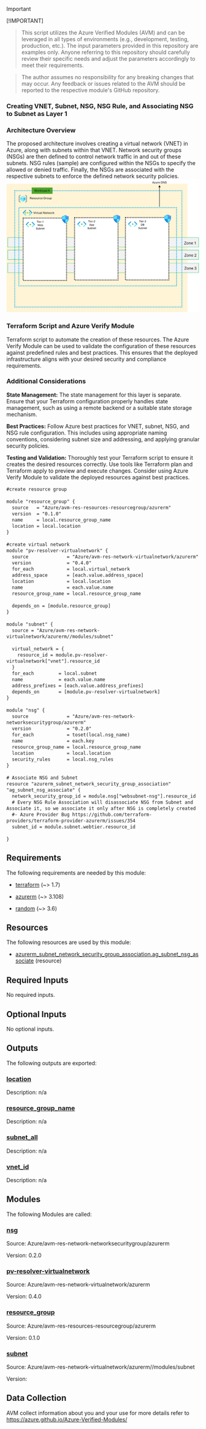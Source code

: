 <!-- BEGIN_TF_DOCS -->
<!-- BEGIN\_TF\_DOCS -->
> [!IMPORTANT]
[!IMPORTANT]
> This script utilizes the Azure Verified Modules (AVM) and can be leveraged in all types of environments (e.g., development, testing, production, etc.). The input parameters provided in this repository are examples only. Anyone referring to this repository should carefully review their specific needs and adjust the parameters accordingly to meet their requirements.

> The author assumes no responsibility for any breaking changes that may occur. Any feedback or issues related to the AVM should be reported to the respective module's GitHub repository.
>

### Creating VNET, Subnet, NSG, NSG Rule, and Associating NSG to Subnet as Layer 1

### Architecture Overview

The proposed architecture involves creating a virtual network (VNET) in Azure, along with subnets within that VNET. Network security groups (NSGs) are then defined to control network traffic in and out of these subnets. NSG rules (sample) are configured within the NSGs to specify the allowed or denied traffic. Finally, the NSGs are associated with the respective subnets to enforce the defined network security policies.
![](../images/vnet.png)

### Terraform Script and Azure Verify Module

Terraform script to automate the creation of these resources. The Azure Verify Module can be used to validate the configuration of these resources against predefined rules and best practices. This ensures that the deployed infrastructure aligns with your desired security and compliance requirements.

### Additional Considerations

**State Management:** The state management for this layer is separate. Ensure that your Terraform configuration properly handles state management, such as using a remote backend or a suitable state storage mechanism.

**Best Practices:** Follow Azure best practices for VNET, subnet, NSG, and NSG rule configuration. This includes using appropriate naming conventions, considering subnet size and addressing, and applying granular security policies.

**Testing and Validation:** Thoroughly test your Terraform script to ensure it creates the desired resources correctly. Use tools like Terraform plan and Terraform apply to preview and execute changes. Consider using Azure Verify Module to validate the deployed resources against best practices.

```hcl
#create resource group

module "resource_group" {
  source   = "Azure/avm-res-resources-resourcegroup/azurerm"
  version  = "0.1.0"
  name     = local.resource_group_name
  location = local.location
}

#create virtual network
module "pv-resolver-virtualnetwork" {
  source              = "Azure/avm-res-network-virtualnetwork/azurerm"
  version             = "0.4.0"
  for_each            = local.virtual_network
  address_space       = [each.value.address_space]
  location            = local.location
  name                = each.value.name
  resource_group_name = local.resource_group_name

  depends_on = [module.resource_group]
}

module "subnet" {
  source = "Azure/avm-res-network-virtualnetwork/azurerm//modules/subnet"

  virtual_network = {
    resource_id = module.pv-resolver-virtualnetwork["vnet"].resource_id
  }
  for_each         = local.subnet
  name             = each.value.name
  address_prefixes = [each.value.address_prefixes]
  depends_on       = [module.pv-resolver-virtualnetwork]
}

module "nsg" {
  source              = "Azure/avm-res-network-networksecuritygroup/azurerm"
  version             = "0.2.0"
  for_each            = toset(local.nsg_name)
  name                = each.key
  resource_group_name = local.resource_group_name
  location            = local.location
  security_rules      = local.nsg_rules
}

# Associate NSG and Subnet
resource "azurerm_subnet_network_security_group_association" "ag_subnet_nsg_associate" {
  network_security_group_id = module.nsg["websubnet-nsg"].resource_id
  # Every NSG Rule Association will disassociate NSG from Subnet and Associate it, so we associate it only after NSG is completely created 
  #- Azure Provider Bug https://github.com/terraform-providers/terraform-provider-azurerm/issues/354  
  subnet_id = module.subnet.webtier.resource_id

}
```

<!-- markdownlint-disable MD033 -->
## Requirements

The following requirements are needed by this module:

- <a name="requirement_terraform"></a> [terraform](#requirement\_terraform) (~> 1.7)

- <a name="requirement_azurerm"></a> [azurerm](#requirement\_azurerm) (~> 3.108)

- <a name="requirement_random"></a> [random](#requirement\_random) (~> 3.6)

## Resources

The following resources are used by this module:

- [azurerm_subnet_network_security_group_association.ag_subnet_nsg_associate](https://registry.terraform.io/providers/hashicorp/azurerm/latest/docs/resources/subnet_network_security_group_association) (resource)

<!-- markdownlint-disable MD013 -->
## Required Inputs

No required inputs.

## Optional Inputs

No optional inputs.

## Outputs

The following outputs are exported:

### <a name="output_location"></a> [location](#output\_location)

Description: n/a

### <a name="output_resource_group_name"></a> [resource\_group\_name](#output\_resource\_group\_name)

Description: n/a

### <a name="output_subnet_all"></a> [subnet\_all](#output\_subnet\_all)

Description: n/a

### <a name="output_vnet_id"></a> [vnet\_id](#output\_vnet\_id)

Description: n/a

## Modules

The following Modules are called:

### <a name="module_nsg"></a> [nsg](#module\_nsg)

Source: Azure/avm-res-network-networksecuritygroup/azurerm

Version: 0.2.0

### <a name="module_pv-resolver-virtualnetwork"></a> [pv-resolver-virtualnetwork](#module\_pv-resolver-virtualnetwork)

Source: Azure/avm-res-network-virtualnetwork/azurerm

Version: 0.4.0

### <a name="module_resource_group"></a> [resource\_group](#module\_resource\_group)

Source: Azure/avm-res-resources-resourcegroup/azurerm

Version: 0.1.0

### <a name="module_subnet"></a> [subnet](#module\_subnet)

Source: Azure/avm-res-network-virtualnetwork/azurerm//modules/subnet

Version:

<!-- markdownlint-disable-next-line MD041 -->
## Data Collection

AVM collect information about you and your use for more details refer to https://azure.github.io/Azure-Verified-Modules/
<!-- END_TF_DOCS -->